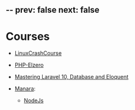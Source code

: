 --
prev:
  false
next:
  false
--

# Courses

- [LinuxCrashCourse](./LinuxCrashCourse.md)
- [PHP-Elzero](./PHP-Elzero.md)
- [Mastering Laravel 10, Database and Eloquent](./Mastering_Laravel_10_Database_and_Eloquent/index.md)

- [Manara](./Manara/index.md):
  - [NodeJs](./Manara/NodeJs.md)
